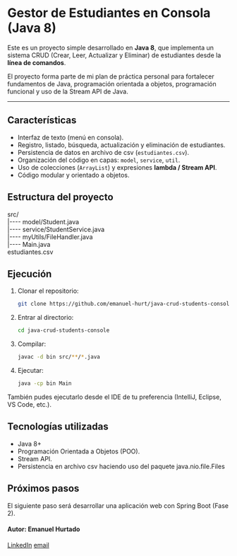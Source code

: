 # Gestor de Estudiantes en Consola (Java 8)

Este es un proyecto simple desarrollado en **Java 8**, que implementa un sistema CRUD (Crear, Leer, Actualizar y Eliminar) de estudiantes desde la **línea de comandos**.  

El proyecto forma parte de mi plan de práctica personal para fortalecer fundamentos de Java, programación orientada a objetos, programación funcional y uso de la Stream API de Java. 

---

## Características 

- Interfaz de texto (menú en consola). 
- Registro, listado, búsqueda, actualización y eliminación de estudiantes. 
- Persistencia de datos en archivo de csv (`estudiantes.csv`). 
- Organización del código en capas: `model`, `service`, `util`. 
- Uso de colecciones (`ArrayList`) y expresiones **lambda / Stream API**. 
- Código modular y orientado a objetos. 

## Estructura del proyecto 

src/  
|---- model/Student.java  
|---- service/StudentService.java  
|---- myUtils/FileHandler.java  
|---- Main.java  
estudiantes.csv  

## Ejecución

1. Clonar el repositorio:
   ```bash
   git clone https://github.com/emanuel-hurt/java-crud-students-console.git
   ```
2. Entrar al directorio:
   ```bash
   cd java-crud-students-console
   ```
4. Compilar:
   ```bash
   javac -d bin src/**/*.java
   ```
5. Ejecutar:
   ```bash
   java -cp bin Main
   ```
También pudes ejecutarlo desde el IDE de tu preferencia (IntelliJ, Eclipse, VS Code, etc.).

## Tecnologías utilizadas
* Java 8+
* Programación Orientada a Objetos (POO).
* Stream API.
* Persistencia en archivo csv haciendo uso del paquete java.nio.file.Files

## Próximos pasos 
El siguiente paso será desarrollar una aplicación web con Spring Boot (Fase 2).  

#### Autor: Emanuel Hurtado  
[LinkedIn](https://www.linkedin.com/in/emanuel-hurtado) 
[email](mailto:emanuel.hurtado.cast@gmail.com) 

